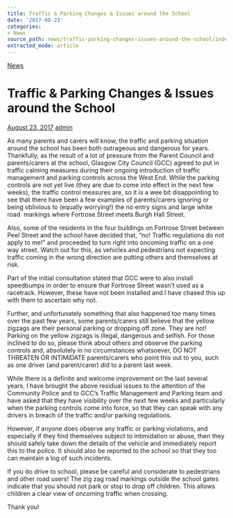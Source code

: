 ```yaml
---
title: Traffic & Parking Changes & Issues around the School
date: '2017-08-23'
categories:
- News
source_path: news/traffic-parking-changes-issues-around-the-school/index.html
extracted_mode: article
---
```

[News](/news/)

# Traffic & Parking Changes & Issues around the School

[August 23, 2017](/news/traffic-parking-changes-issues-around-the-school/) [admin](author/admin/)

As many parents and carers will know, the traffic and parking situation around the school has been both outrageous and dangerous for years. Thankfully, as the result of a lot of pressure from the Parent Council and parents/carers at the school, Glasgow City Council (GCC) agreed to put in traffic calming measures during their ongoing introduction of traffic management and parking controls across the West End. While the parking controls are not yet live (they are due to come into effect in the next few weeks), the traffic control measures are, so it is a wee bit disappointing to see that there have been a few examples of parents/carers ignoring or being oblivious to (equally worrying!) the no entry signs and large white road &nbsp;markings where Fortrose Street meets Burgh Hall Street.

Also, some of the residents in the four buildings on Fortrose Street between Peel Street and the school have decided that, “no! Traffic regulations do not apply to me!” and proceeded to turn right into oncoming traffic on a one way street. Watch out for this, as vehicles and pedestrians not expecting traffic coming in the wrong direction are putting others and themselves at risk.

Part of the initial consultation stated that GCC were to also install speedbumps in order to ensure that Fortrose Street wasn’t used as a racetrack. However, these have not been installed and I have chased this up with them to ascertain why not.

Further, and unfortunately something that also happened too many times over the past few years, some parents/carers still believe that the yellow zigzags are their personal parking or dropping off zone. They are not! Parking on the yellow zigzags is illegal, dangerous and selfish. For those inclined to do so, please think about others and observe the parking controls and, absolutely in no circumstances whatsoever, DO NOT THREATEN OR INTIMIDATE parents/carers who point this out to you, such as one driver (and parent/carer) did to a parent last week.

While there is a definite and welcome improvement on the last several years, I have brought the above residual issues to the attention of the Community Police and to GCC’s Traffic Management and Parking team and have asked that they have visibility over the next few weeks and particularly when the parking controls come into force, so that they can speak with any drivers in breach of the traffic and/or parking regulations.

However, if anyone does observe any traffic or parking violations, and especially if they find themselves subject to intimidation or abuse, then they should safely take down the details of the vehicle and immediately report this to the police. It should also be reported to the school so that they too can maintain a log of such incidents.

If you do drive to school, please be careful and considerate to pedestrians and other road users! The zig zag road markings outside the school gates indicate that you should not park or stop to drop off children. This allows children a clear view of oncoming traffic when crossing.

Thank you!
